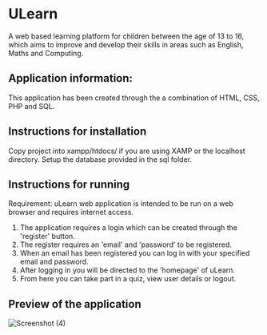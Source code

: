 # ULearn
A web based learning platform for children between the age of 13 to 16, which aims to improve and develop their skills in areas such as English, Maths and Computing.

## Application information:
This application has been created through the a combination of HTML, CSS, PHP and SQL.

## Instructions for installation
Copy project into xampp/htdocs/ if you are using XAMP or the localhost directory. Setup the database provided in the sql folder. 

## Instructions for running
Requirement: uLearn web application is intended to be run on a web browser and requires internet access.

1. The application requires a login which can be created through the 'register' button.
2. The register requires an 'email' and 'password' to be registered.
3. When an email has been registered you can log in with your specified email and password.
4. After logging in you will be directed to the 'homepage' of uLearn.
5. From here you can take part in a quiz, view user details or logout.

## Preview of the application
![Screenshot (4)](https://user-images.githubusercontent.com/34665814/60390140-bb1e3800-9ac7-11e9-81f9-636165fba36b.png)

